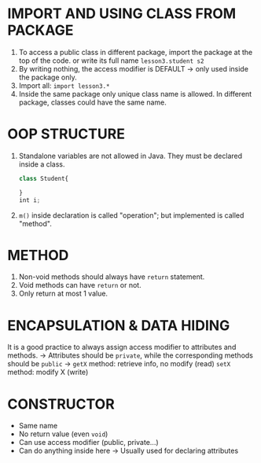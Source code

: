 # IMPORT AND USING CLASS FROM PACKAGE
1. To access a public class in different package, import the package at the top of the code.
    or write its full name `lesson3.student s2`
2. By writing nothing, the access modifier is DEFAULT -> only used inside the package only.
3. Import all: `import lesson3.*`
4. Inside the same package only unique class name is allowed. In different package, classes could have the same name.

# OOP STRUCTURE
1. Standalone variables are not allowed in Java. They must be declared inside a class.
    ```js
    class Student{
    
    }
    int i;
    ```
2. `m()` inside declaration is called "operation"; but implemented is called "method".

# METHOD
1. Non-void methods should always have `return` statement.
2. Void methods can have `return` or not.
3. Only return at most 1 value.

# ENCAPSULATION & DATA HIDING
It is a good practice to always assign access modifier to attributes and methods.
-> Attributes should be `private`, while the corresponding methods should be `public`
->  `getX` method: retrieve info, no modify (read)
    `setX` method: modify X (write)

# CONSTRUCTOR
* Same name
* No return value (even `void`)
* Can use access modifier (public, private...)
* Can do anything inside here -> Usually used for declaring attributes
